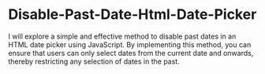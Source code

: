 # Disable-Past-Date-Html-Date-Picker
 I will explore a simple and effective method to disable past dates in an HTML date picker using JavaScript.
 By implementing this method, you can ensure that users can only select dates from the current date and onwards,
 thereby restricting any selection of dates in the past.
